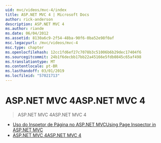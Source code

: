 ```yaml
---
uid: mvc/videos/mvc-4/index
title: ASP.NET MVC 4 | Microsoft Docs
author: rick-anderson
description: ASP.NET MVC 4
ms.author: riande
ms.date: 06/04/2012
ms.assetid: 8130a6c9-2f54-48ba-90f6-0ba52e98f0af
msc.legacyurl: /mvc/videos/mvc-4
msc.type: chapter
ms.openlocfilehash: 12cc1fd6ef27c7078b3c51006b6b29dec17404f6
ms.sourcegitcommit: 24b1f6decbb17bb22a45166e5fdb0845c65af498
ms.translationtype: MT
ms.contentlocale: pt-BR
ms.lasthandoff: 03/01/2019
ms.locfileid: "57021713"
---
```

<a name="aspnet-mvc-4"></a><span data-ttu-id="4c7c7-103">ASP.NET MVC 4</span><span class="sxs-lookup"><span data-stu-id="4c7c7-103">ASP.NET MVC 4</span></span>
====================
> <span data-ttu-id="4c7c7-104">ASP.NET MVC 4</span><span class="sxs-lookup"><span data-stu-id="4c7c7-104">ASP.NET MVC 4</span></span>


- [<span data-ttu-id="4c7c7-105">Uso do Inspetor de Página no ASP.NET MVC</span><span class="sxs-lookup"><span data-stu-id="4c7c7-105">Using Page Inspector in ASP.NET MVC</span></span>](using-page-inspector-in-aspnet-mvc.md)
- [<span data-ttu-id="4c7c7-106">ASP.NET MVC 4</span><span class="sxs-lookup"><span data-stu-id="4c7c7-106">ASP.NET MVC 4</span></span>](aspnet-mvc-4.md)
